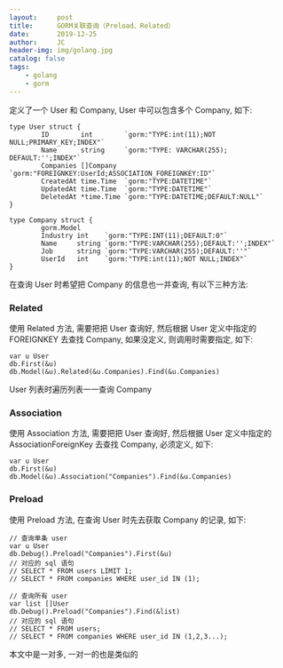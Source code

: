 ```yaml
---
layout:     post
title:      GORM关联查询（Preload、Related）
date:       2019-12-25
author:     JC
header-img: img/golang.jpg
catalog: false
tags:
    - golang
    - gorm
---
```


定义了一个 User 和 Company, User 中可以包含多个 Company, 如下:

```
type User struct {
        ID        int        `gorm:"TYPE:int(11);NOT NULL;PRIMARY_KEY;INDEX"`
        Name      string     `gorm:"TYPE: VARCHAR(255); DEFAULT:'';INDEX"`
        Companies []Company  `gorm:"FOREIGNKEY:UserId;ASSOCIATION_FOREIGNKEY:ID"`
        CreatedAt time.Time  `gorm:"TYPE:DATETIME"`
        UpdatedAt time.Time  `gorm:"TYPE:DATETIME"`
        DeletedAt *time.Time `gorm:"TYPE:DATETIME;DEFAULT:NULL"`
}

type Company struct {
        gorm.Model
        Industry int    `gorm:"TYPE:INT(11);DEFAULT:0"`
        Name     string `gorm:"TYPE:VARCHAR(255);DEFAULT:'';INDEX"`
        Job      string `gorm:"TYPE:VARCHAR(255);DEFAULT:''"`
        UserId   int    `gorm:"TYPE:int(11);NOT NULL;INDEX"`
}
```

在查询 User 时希望把 Company 的信息也一并查询, 有以下三种方法:

### Related

使用 Related 方法, 需要把把 User 查询好, 然后根据 User 定义中指定的 FOREIGNKEY 去查找 Company, 如果没定义, 则调用时需要指定, 如下:

```
var u User
db.First(&u)
db.Model(&u).Related(&u.Companies).Find(&u.Companies)
```
User 列表时遍历列表一一查询 Company

### Association

使用 Association 方法, 需要把把 User 查询好, 然后根据 User 定义中指定的 AssociationForeignKey 去查找 Company, 必须定义, 如下:
```
var u User
db.First(&u)
db.Model(&u).Association("Companies").Find(&u.Companies)
```
### Preload
使用 Preload 方法, 在查询 User 时先去获取 Company 的记录, 如下:
```
// 查询单条 user
var u User
db.Debug().Preload("Companies").First(&u)
// 对应的 sql 语句
// SELECT * FROM users LIMIT 1;
// SELECT * FROM companies WHERE user_id IN (1);

// 查询所有 user
var list []User
db.Debug().Preload("Companies").Find(&list)
// 对应的 sql 语句
// SELECT * FROM users;
// SELECT * FROM companies WHERE user_id IN (1,2,3...);
```
本文中是一对多, 一对一的也是类似的

